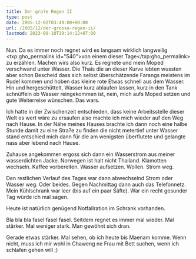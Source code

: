 ```yaml
---
title: Der gro?e Regen II
type: post
date: 2005-12-02T03:49:00+00:00
url: /2005/12/der-grosse-regen-ii/
lastmod: 2023-09-10T19:14:12+07:00
---
```

Nun. Da es immer noch regnet wird es langsam wirklich langweilig <txp:gho_permalink id="540">von einem dieser Tage</txp:gho_permalink> zu erzählen. Machen wirs also kurz. Es regnete und mein Moped verschwand unter Wasser. Die Thais die an dieser Kurve lebten wussten aber schon Bescheid dass sich selbst überschätzende Farangs meistens im Rudel kommen und hoben das kleine rote Etwas schnell aus dem Wasser. Hin und hergeschüttelt, Wasser kurz ablaufen lassen, kurz in den Tank schnüffeln ob Wasser reingekommen ist, nein, mich aufs Moped setzen und gute Weiterreise wünschen. Das wars.

Ich hatte in der Zwischenzeit entschieden, dass keine Arbeitsstelle dieser Welt es wert wäre zu ersaufen also machte ich mich wieder auf den Weg nach Hause. In der Nähe meines Hauses brachte ich dann noch eine halbe Stunde damit zu eine Stra?e zu finden die nicht metertief unter Wasser stand entschied mich dann für die am wenigsten überflutete und gelangte nass aber lebend nach Hause.

Zuhause angekommen ergoss sich dann ein Wasserstrom aus meiner wasserdichten Jacke. Norwegen ist halt nicht Thailand. Klamotten wechseln. Kaffee vorbereiten. Wasser aufsetzen. Wollen. Strom weg.

Den restlichen Verlauf des Tages war dann abwechselnd Strom oder Wasser weg. Oder beides. Gegen Nachmittag dann auch das Telefonnetz. Mein Kühlschrank war leer (bis auf ein paar Säfte). War ein recht gesunder Tag würde ich mal sagen.

Heute ist natürlich genügend Notfallration im Schrank vorhanden.

Bla bla bla fasel fasel fasel. Seitdem regnet es immer mal wieder. Mal stärker. Mal weniger stark. Man gewöhnt sich dran.

Gerade etwas stärker. Mal sehen, ob ich heute bis Maenam komme. Wenn nicht, muss ich mir wohl in Chaweng ne Frau mit Bett suchen, wenn ich schlafen gehen will ;)
